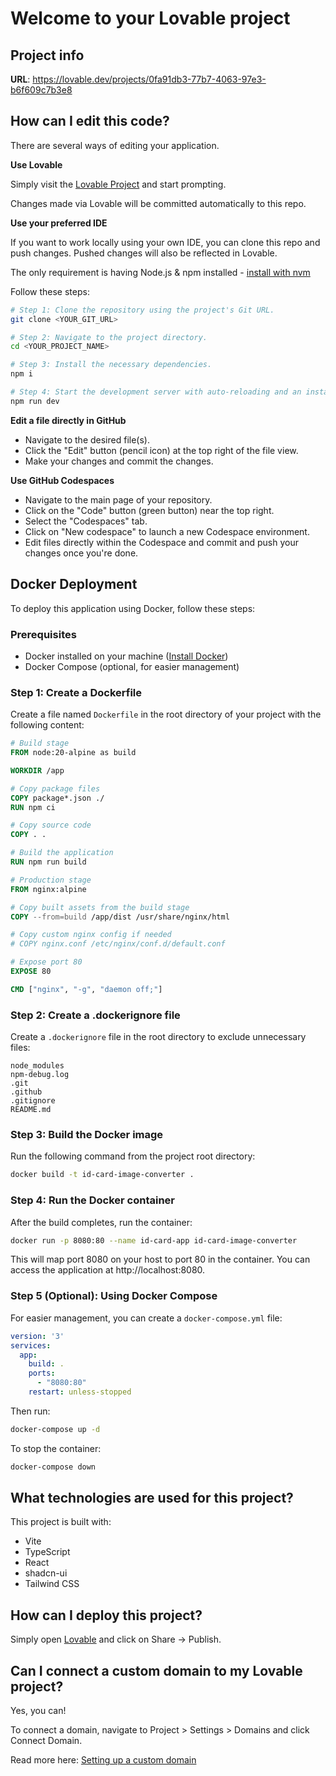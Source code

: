 
# Welcome to your Lovable project

## Project info

**URL**: https://lovable.dev/projects/0fa91db3-77b7-4063-97e3-b6f609c7b3e8

## How can I edit this code?

There are several ways of editing your application.

**Use Lovable**

Simply visit the [Lovable Project](https://lovable.dev/projects/0fa91db3-77b7-4063-97e3-b6f609c7b3e8) and start prompting.

Changes made via Lovable will be committed automatically to this repo.

**Use your preferred IDE**

If you want to work locally using your own IDE, you can clone this repo and push changes. Pushed changes will also be reflected in Lovable.

The only requirement is having Node.js & npm installed - [install with nvm](https://github.com/nvm-sh/nvm#installing-and-updating)

Follow these steps:

```sh
# Step 1: Clone the repository using the project's Git URL.
git clone <YOUR_GIT_URL>

# Step 2: Navigate to the project directory.
cd <YOUR_PROJECT_NAME>

# Step 3: Install the necessary dependencies.
npm i

# Step 4: Start the development server with auto-reloading and an instant preview.
npm run dev
```

**Edit a file directly in GitHub**

- Navigate to the desired file(s).
- Click the "Edit" button (pencil icon) at the top right of the file view.
- Make your changes and commit the changes.

**Use GitHub Codespaces**

- Navigate to the main page of your repository.
- Click on the "Code" button (green button) near the top right.
- Select the "Codespaces" tab.
- Click on "New codespace" to launch a new Codespace environment.
- Edit files directly within the Codespace and commit and push your changes once you're done.

## Docker Deployment

To deploy this application using Docker, follow these steps:

### Prerequisites
- Docker installed on your machine ([Install Docker](https://docs.docker.com/get-docker/))
- Docker Compose (optional, for easier management)

### Step 1: Create a Dockerfile
Create a file named `Dockerfile` in the root directory of your project with the following content:

```dockerfile
# Build stage
FROM node:20-alpine as build

WORKDIR /app

# Copy package files
COPY package*.json ./
RUN npm ci

# Copy source code
COPY . .

# Build the application
RUN npm run build

# Production stage
FROM nginx:alpine

# Copy built assets from the build stage
COPY --from=build /app/dist /usr/share/nginx/html

# Copy custom nginx config if needed
# COPY nginx.conf /etc/nginx/conf.d/default.conf

# Expose port 80
EXPOSE 80

CMD ["nginx", "-g", "daemon off;"]
```

### Step 2: Create a .dockerignore file
Create a `.dockerignore` file in the root directory to exclude unnecessary files:

```
node_modules
npm-debug.log
.git
.github
.gitignore
README.md
```

### Step 3: Build the Docker image
Run the following command from the project root directory:

```sh
docker build -t id-card-image-converter .
```

### Step 4: Run the Docker container
After the build completes, run the container:

```sh
docker run -p 8080:80 --name id-card-app id-card-image-converter
```

This will map port 8080 on your host to port 80 in the container. You can access the application at http://localhost:8080.

### Step 5 (Optional): Using Docker Compose
For easier management, you can create a `docker-compose.yml` file:

```yaml
version: '3'
services:
  app:
    build: .
    ports:
      - "8080:80"
    restart: unless-stopped
```

Then run:

```sh
docker-compose up -d
```

To stop the container:

```sh
docker-compose down
```

## What technologies are used for this project?

This project is built with:

- Vite
- TypeScript
- React
- shadcn-ui
- Tailwind CSS

## How can I deploy this project?

Simply open [Lovable](https://lovable.dev/projects/0fa91db3-77b7-4063-97e3-b6f609c7b3e8) and click on Share -> Publish.

## Can I connect a custom domain to my Lovable project?

Yes, you can!

To connect a domain, navigate to Project > Settings > Domains and click Connect Domain.

Read more here: [Setting up a custom domain](https://docs.lovable.dev/tips-tricks/custom-domain#step-by-step-guide)
